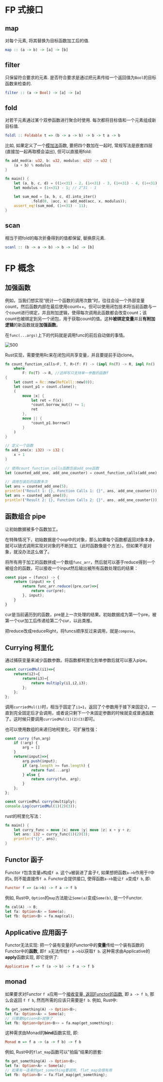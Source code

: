 
# FP 式接口

## map

对每个元素, 将其替换为目标函数加工后的值.

```haskell
map :: (a -> b) -> [a] -> [b]
```

## filter

只保留符合要求的元素. 是否符合要求是通过把元素传给一个返回值为`Bool`的目标函数来检查的.

```haskell
filter :: (a -> Bool) -> [a] -> [a]
```

## fold

对若干元素通过某个双参函数进行聚合时使用. 每次都将目标值和一个元素组成新目标值.

```haskell
foldl :: Foldable t => (b -> a -> b) -> b -> t a -> b
```

比如, 如果定义了一个<u>模加法</u>函数, 要把四个数加在一起时, 常规写法是嵌套四层(直接加一起再取模会溢出), 但可以直接用fold:

```rust
fn add_mod(a: u32, b: u32, modulus: u32) -> u32 {
    (a + b) % modulus
}

fn main() {
    let (a, b, c, d) = ((1<<31) - 2, (1<<31) - 3, (1<<31) - 4, (1<<31) - 5);
    let modulus = (1<<31) - 1; // 2^31 - 1
    
    let sum_mod = [a, b, c, d].into_iter()
            .fold(0, |acc, x| add_mod(acc, x, modulus));
    assert_eq!(sum_mod, (1<<31) - 11);
}
```

## scan

相当于把fold的每次折叠得到的值都保留, 替换原元素.

```haskell
scanl :: (b -> a -> b) -> b -> [a] -> [b]
```


# FP 概念

## 加强函数

例如，当我们想实现“统计一个函数的调用次数”时，往往会设一个外部变量count，然后函数内部在最后使用count++。但可以使用闭包技术将当前函数与一个count进行绑定，并且附加逻辑，使得每次调用此函数都会改变count；该count也被绑定到另一个闭包，用于获取count的值。这种**被绑定变量**并且**有附加逻辑**的新函数就是**加强函数**。

在`func(...args)`上下的代码就是调用func的前后自动做的事情。

![500](assets/uTools_1706072289006.png)

Rust实现，需要使用Rc来在闭包间共享变量，并且要提前手动clone。

```rust
fn count_function_calls<F, T, R>(f: F) -> (impl Fn(T) -> R, impl Fn() -> usize)  
    where  
        F: Fn(T) -> R, //这样写只支持单一参数的函数f  
{  
    let count = Rc::new(RefCell::new(0));  
    let count_p1 = count.clone();  
    (  
        move |x| {  
            let ret = f(x);  
            *count.borrow_mut() += 1;  
            ret  
        },  
        move || {  
            *count_p1.borrow()  
        }  
    )  
}  
  
// 定义一个函数  
fn add_one(x: i32) -> i32 {  
    x + 1  
}  
  
// 使用count_function_calls函数包装add_one函数  
let (counted_add_one, add_one_counter) = count_function_calls(add_one);  
  
// 调用包装后的函数多次  
let ans = counted_add_one(5);  
println!("Result 1: {}, Function Calls 1: {}", ans, add_one_counter());  
let ans = counted_add_one(8);  
println!("Result 2: {}, Function Calls 2: {}", ans, add_one_counter());
```


## 函数组合 pipe

让初始数据被多个函数加工。

在特殊情况下，初始数据是个oop中的对象，那么如果每个函数都返回对象本身，就可以链式调用实现对对象的不断加工（此时函数像是个方法）。但如果不是对象，就没办法这么做了。

将所有用于加工的函数拼成一个数组`func_arr`，然后就可以基于reduce得到一个被组合的函数，可以接收一个input然后输出被所有函数处理后的结果：
```js
const pipe = (funcs) -> {
	return (input) => {
		return func_arr.reduce((pre,cur)=>{
			return cur(pre);
		}, input);
	}
}
```

cur是当前遍历到的函数，pre是上一次处理的结果。初始数据成为第一个pre，被第一个cur加工后传递给第二个cur，以此类推。

把reduce改成reduceRight，将funcs顺序反过来调用，就是`compose`。

## Currying 柯里化

通过捕获变量来减少函数参数。将函数都柯里化到单参数后就可以塞入pipe。

```js
const curriedMul(i1)=>{
	return(i2)→{
		return(i3)→{
			return multiply(i1,i2,i3);
		};
	};
};
```

调用`curriedMul(1)`时，相当于固定了`i1=1`，返回了个参数用于接下来固定i2，一直到完全固定后才会调用，或者说只剩下一个未固定参数的时候就变成普通函数了。这时候只要调用`curriedMul(1)(2)(3)`即可。

也可以使用数组的来递归地柯里化，可扩展性强：
```js
const curry (fun,arg)
	if (!arg) {
		arg = []
	}
	return(input)=>{
		arg.push(input);
		if (arg.length >= fun.length) {
			return fun(...arg)
		} else {
			return curry(fun, arg);
		}
	};
};

const curriedMul curry(multiply);
console.Log(curriedMul(1)(2)(3));
```

rust的柯里化写法：
```rust
fn main() {  
    let curry_func = move |x| move |y| move |z| x + y + z;  
    let ans: i32 = curry_func(1)(2)(3);  
    println!("{}", ans);  
}
```

## Functor 函子

 Functor `f`包含变量`a`构成`f a`. 这个`a`被装进了盒子`f`, 如果想把函数`a->b`作用于`f`中的`a`, 则不能直接传`f a`. Functor会提供接口, 使得函数`a->b`能让`f a`变成`f b`, 即:
 
```haskell
Functor f => (a->b) -> f a -> f b
```

例如, Rust中, `Option`的`map`方法能让`Some(a)`变成`Some(b)`, 是一个Functor.

```rust
fn cal(A) -> B;
let fa: Option<A> = Some(a);
let fb: Option<B> = fa.map(cal);
```
## Applicative 应用函子

Functor无法实现: 把一个装有变量的Functor中的**变量**传给一个装有函数的Functor中的**函数**, 即`f a`无法传给`f a->b`以获取`f b`. 这种需求由Applicative的**apply**函数实现, 即它提供了:

```haskell
Applicative f => f (a -> b) -> f a -> f b
```

## monad

如果要求对Functor `f a`应用一个<u>接收变量, 返回Functor的函数</u>, 即 `a -> f b`, 那么会返回 `f f b`, 然而所需的应该只需要是`f b`. 例如, Rust中:

```rust
fn get_something(A) -> Option<B>;
let fa: Option<A> = Some(a);
// 只需要Option<B>就够了
let fb: Option<Option<B>> = fa.map(get_something);
```

这种需求由Monad的**bind**函数实现, 即:

```haskell
Monad m => f a -> (a -> f b) -> f b
```

例如, Rust中的`flat_map`函数可以"拍扁"结果的嵌套:

```rust
fn get_something(A) -> Option<B>;
let fa: Option<A> = Some(a);
// 如果有一连串的get_something要调用, flat_map会很有用
let fb: Option<B> = fa.flat_map(get_something);
```










